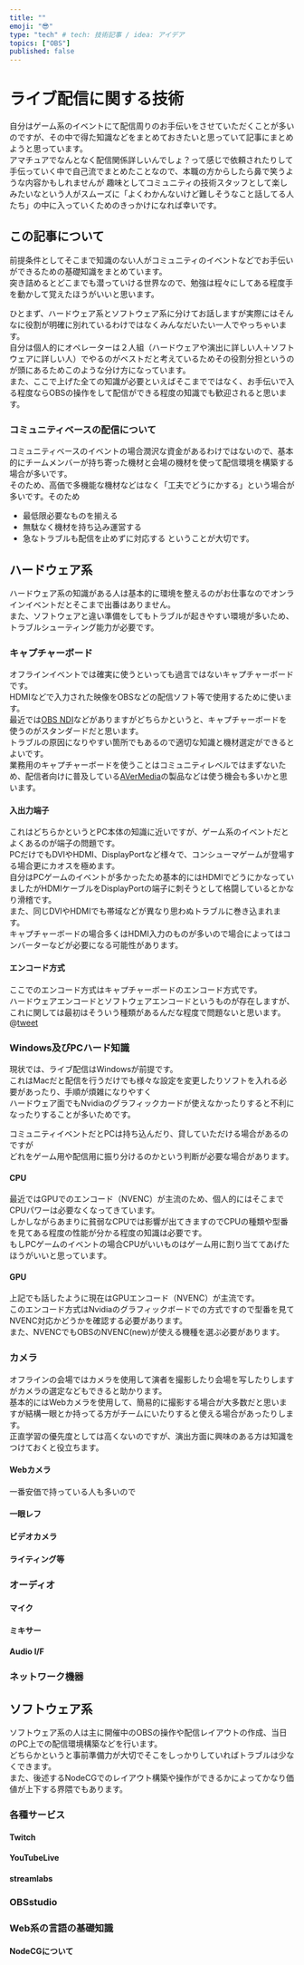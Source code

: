 ```yaml
---
title: ""
emoji: "😎"
type: "tech" # tech: 技術記事 / idea: アイデア
topics: ["OBS"]
published: false
---
```

# ライブ配信に関する技術
自分はゲーム系のイベントにて配信周りのお手伝いをさせていただくことが多いのですが、その中で得た知識などをまとめておきたいと思っていて記事にまとめようと思っています。  
アマチュアでなんとなく配信関係詳しいんでしょ？って感じで依頼されたりして手伝っていく中で自己流でまとめたことなので、本職の方からしたら鼻で笑うような内容かもしれませんが
趣味としてコミュニティの技術スタッフとして楽しみたいなという人がスムーズに「よくわかんないけど難しそうなこと話してる人たち」の中に入っていくためのきっかけになれば幸いです。
## この記事について
前提条件としてそこまで知識のない人がコミュニティのイベントなどでお手伝いができるための基礎知識をまとめています。  
突き詰めるとどこまでも潜っていける世界なので、勉強は程々にしてある程度手を動かして覚えたほうがいいと思います。  

ひとまず、ハードウェア系とソフトウェア系に分けてお話しますが実際にはそんなに役割が明確に別れているわけではなくみんなだいたい一人でやっちゃいます。  
自分は個人的にオペレーターは２人組（ハードウェアや演出に詳しい人＋ソフトウェアに詳しい人）でやるのがベストだと考えているためその役割分担というのが頭にあるためこのような分け方になっています。  
また、ここで上げた全ての知識が必要といえばそこまでではなく、お手伝いで入る程度ならOBSの操作をして配信ができる程度の知識でも歓迎されると思います。  
### コミュニティベースの配信について
コミュニティベースのイベントの場合潤沢な資金があるわけではないので、基本的にチームメンバーが持ち寄った機材と会場の機材を使って配信環境を構築する場合が多いです。  
そのため、高価で多機能な機材などはなく「工夫でどうにかする」という場合が多いです。そのため  
- 最低限必要なものを揃える
- 無駄なく機材を持ち込み運営する
- 急なトラブルも配信を止めずに対応する
ということが大切です。   
## ハードウェア系
ハードウェア系の知識がある人は基本的に環境を整えるのがお仕事なのでオンラインイベントだとそこまで出番はありません。  
また、ソフトウェアと違い準備をしてもトラブルが起きやすい環境が多いため、トラブルシューティング能力が必要です。    
### キャプチャーボード
オフラインイベントでは確実に使うといっても過言ではないキャプチャーボードです。  
HDMIなどで入力された映像をOBSなどの配信ソフト等で使用するために使います。  
最近では[OBS NDI](https://obsproject.com/forum/resources/obs-ndi-newtek-ndi%E2%84%A2-integration-into-obs-studio.528/)などがありますがどちらかというと、キャプチャーボードを使うのがスタンダードだと思います。  
トラブルの原因になりやすい箇所でもあるので適切な知識と機材選定ができるとよいです。  
業務用のキャプチャーボードを使うことはコミュニティレベルではまずないため、配信者向けに普及している[AVerMedia](https://twitter.com/AVerMediaJapan)の製品などは使う機会も多いかと思います。  
#### 入出力端子
これはどちらかというとPC本体の知識に近いですが、ゲーム系のイベントだとよくあるのが端子の問題です。  
PCだけでもDVIやHDMI、DisplayPortなど様々で、コンシューマゲームが登場する場合更にカオスを極めます。  
自分はPCゲームのイベントが多かったため基本的にはHDMIでどうにかなっていましたがHDMIケーブルをDisplayPortの端子に刺そうとして格闘しているとかなり滑稽です。  
また、同じDVIやHDMIでも帯域などが異なり思わぬトラブルに巻き込まれます。  
キャプチャーボードの場合多くはHDMI入力のものが多いので場合によってはコンバーターなどが必要になる可能性があります。  
#### エンコード方式
ここでのエンコード方式はキャプチャーボードのエンコード方式です。  
ハードウェアエンコードとソフトウェアエンコードというものが存在しますが、これに関しては最初はそういう種類があるんだな程度で問題ないと思います。  
@[tweet](https://twitter.com/AVerMediaJapan/status/1326665568045264899)  
### Windows及びPCハード知識
現状では、ライブ配信はWindowsが前提です。  
これはMacだと配信を行うだけでも様々な設定を変更したりソフトを入れる必要があったり、手順が煩雑になりやすく  
ハードウェア面でもNvidiaのグラフィックカードが使えなかったりすると不利になったりすることが多いためです。  

コミュニティイベントだとPCは持ち込んだり、貸していただける場合があるのですが  
どれをゲーム用や配信用に振り分けるのかという判断が必要な場合があります。  
#### CPU
最近ではGPUでのエンコード（NVENC）が主流のため、個人的にはそこまでCPUパワーは必要なくなってきています。  
しかしながらあまりに貧弱なCPUでは影響が出てきますのでCPUの種類や型番を見てある程度の性能が分かる程度の知識は必要です。  
もしPCゲームのイベントの場合CPUがいいものはゲーム用に割り当ててあげたほうがいいと思っています。  
#### GPU
上記でも話したように現在はGPUエンコード（NVENC）が主流です。  
このエンコード方式はNvidiaのグラフィックボードでの方式ですので型番を見てNVENC対応かどうかを確認する必要があります。  
また、NVENCでもOBSのNVENC(new)が使える機種を選ぶ必要があります。  
### カメラ
オフラインの会場ではカメラを使用して演者を撮影したり会場を写したりしますがカメラの選定などもできると助かります。  
基本的にはWebカメラを使用して、簡易的に撮影する場合が大多数だと思いますが結構一眼とか持ってる方がチームにいたりすると使える場合があったりします。  
正直学習の優先度としては高くないのですが、演出方面に興味のある方は知識をつけておくと役立ちます。  
#### Webカメラ
一番安価で持っている人も多いので
#### 一眼レフ
#### ビデオカメラ
#### ライティング等
### オーディオ
#### マイク

#### ミキサー
#### Audio I/F
### ネットワーク機器

## ソフトウェア系
ソフトウェア系の人は主に開催中のOBSの操作や配信レイアウトの作成、当日のPC上での配信環境構築などを行います。  
どちらかというと事前準備力が大切でそこをしっかりしていればトラブルは少なくできます。  
また、後述するNodeCGでのレイアウト構築や操作ができるかによってかなり価値が上下する界隈でもあります。  
### 各種サービス
#### Twitch
#### YouTubeLive
#### streamlabs
### OBSstudio
### Web系の言語の基礎知識
#### NodeCGについて
### 